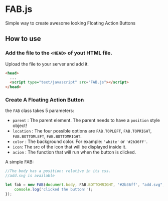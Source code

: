 # FAB.js
Simple way to create awesome looking Floating Action Buttons

## How to use
### Add the file to the `<HEAD>` of yout HTML file.
Upload the file to your server and add it.
```html
<head>
  ...
  <script type="text/javascript" src="FAB.js"></script>
</head>
```

### Create A Floating Action Button
the ```FAB``` class takes 5 parameters:
- `parent` : The parent element. The parent needs to have a ```position``` style object!
- `location` : The four possible options are `FAB.TOPLEFT`, `FAB.TOPRIGHT`, `FAB.BOTTOMLEFT`, `FAB.BOTTOMRIGHT`.
- `color` : The background color. For example: `'white'` or `'#2b36ff'`.
- `icon`: The src of the icon that will be displayed inside it.
- `acion` : The function that will run when the button is clicked.

A simple FAB:
```javascript
//The body has a position: relative in its css.
//add.svg is available

let fab = new FAB(document.body, FAB.BOTTOMRIGHT, '#2b36ff', "add.svg", function(){
	console.log('clicked the button!');
});
```
